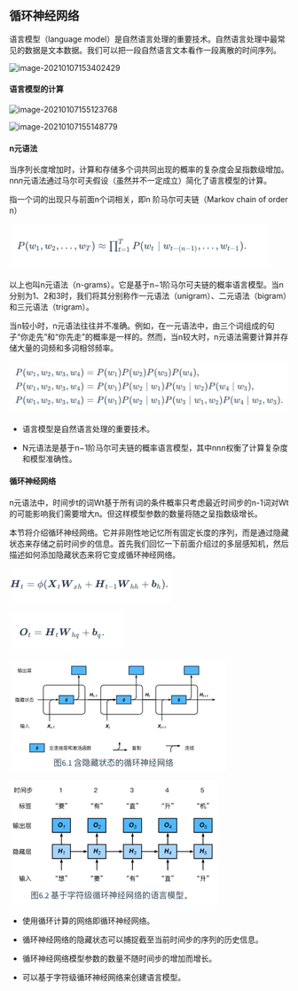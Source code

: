 ## 循环神经网络

语言模型（language model）是自然语言处理的重要技术。自然语言处理中最常见的数据是文本数据。我们可以把一段自然语言文本看作一段离散的时间序列。

![image-20210107153402429](file:///Users/tazim/Documents/deep/assets/image-20210107153402429.png?lastModify=1610006223)

#### 语言模型的计算

![image-20210107155123768](file:///Users/tazim/Documents/deep/assets/image-20210107155123768.png?lastModify=1610006223)

![image-20210107155148779](file:///Users/tazim/Documents/deep/assets/image-20210107155148779.png?lastModify=1610006223)

#### n元语法

当序列长度增加时，计算和存储多个词共同出现的概率的复杂度会呈指数级增加。nn*n*元语法通过马尔可夫假设（虽然并不一定成立）简化了语言模型的计算。

指一个词的出现只与前面n个词相关，即n 阶马尔可夫链（Markov chain of order n）

![image-20210107160039092](../assets/image-20210107160039092.png)

以上也叫n元语法（n-grams）。它是基于n−1阶马尔可夫链的概率语言模型。当n分别为1、2和3时，我们将其分别称作一元语法（unigram）、二元语法（bigram）和三元语法（trigram）。

当n较小时，n元语法往往并不准确。例如，在一元语法中，由三个词组成的句子“你走先”和“你先走”的概率是一样的。然而，当n较大时，n元语法需要计算并存储大量的词频和多词相邻频率。

![image-20210107161015814](../assets/image-20210107161015814.png)

- 语言模型是自然语言处理的重要技术。

- N元语法是基于n−1阶马尔可夫链的概率语言模型，其中nn*n*权衡了计算复杂度和模型准确性。

#### 循环神经网络

n元语法中，时间步t的词Wt基于所有词的条件概率只考虑最近时间步的n-1词对Wt的可能影响我们需要增大n。但这样模型参数的数量将随之呈指数级增长。

本节将介绍循环神经网络。它并非刚性地记忆所有固定长度的序列，而是通过隐藏状态来存储之前时间步的信息。首先我们回忆一下前面介绍过的多层感知机，然后描述如何添加隐藏状态来将它变成循环神经网络。

<img src="../assets/image-20210107164555856.png" alt="image-20210107164555856"  />

![image-20210107164622105](image-20210107164622105.png)

![image-20210107164742354](../assets/image-20210107164742354.png)

![image-20210107164906512](../assets/image-20210107164906512.png)

- 使用循环计算的网络即循环神经网络。

- 循环神经网络的隐藏状态可以捕捉截至当前时间步的序列的历史信息。

- 循环神经网络模型参数的数量不随时间步的增加而增长。

- 可以基于字符级循环神经网络来创建语言模型。

